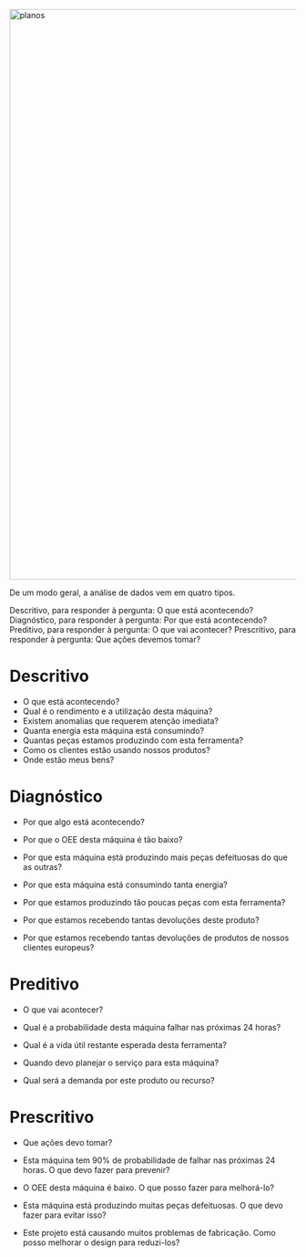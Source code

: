 </p>
<img src="https://user-images.githubusercontent.com/91704169/236587913-3f4b1718-88a8-481c-9ce5-38598d028ff6.jpg" width="1000px" align="centter" alt="planos">

De um modo geral, a análise de dados vem em quatro tipos.

Descritivo, para responder à pergunta: O que está acontecendo?
Diagnóstico, para responder à pergunta: Por que está acontecendo?
Preditivo, para responder à pergunta: O que vai acontecer?
Prescritivo, para responder à pergunta: Que ações devemos tomar?

# Descritivo

- O que está acontecendo?
- Qual é o rendimento e a utilização desta máquina?
- Existem anomalias que requerem atenção imediata?
- Quanta energia esta máquina está consumindo?
- Quantas peças estamos produzindo com esta ferramenta?
- Como os clientes estão usando nossos produtos?
- Onde estão meus bens?

# Diagnóstico

- Por que algo está acontecendo?

- Por que o OEE desta máquina é tão baixo?
- Por que esta máquina está produzindo mais peças defeituosas do que as outras?
- Por que esta máquina está consumindo tanta energia?
- Por que estamos produzindo tão poucas peças com esta ferramenta?
- Por que estamos recebendo tantas devoluções deste produto?
- Por que estamos recebendo tantas devoluções de produtos de nossos clientes europeus?

# Preditivo

- O que vai acontecer?

- Qual é a probabilidade desta máquina falhar nas próximas 24 horas?
- Qual é a vida útil restante esperada desta ferramenta?
- Quando devo planejar o serviço para esta máquina?
- Qual será a demanda por este produto ou recurso?

# Prescritivo

- Que ações devo tomar?

- Esta máquina tem 90% de probabilidade de falhar nas próximas 24 horas. O que devo fazer para prevenir?
- O OEE desta máquina é baixo. O que posso fazer para melhorá-lo?
- Esta máquina está produzindo muitas peças defeituosas. O que devo fazer para evitar isso?
- Este projeto está causando muitos problemas de fabricação. Como posso melhorar o design para reduzi-los?
